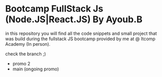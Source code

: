 #  Bootcamp FullStack Js (Node.JS|React.JS) By Ayoub.B

in this repository you will find all the code snippets and small project that was build during the fullstack JS bootcamp provided by me at @ Itcomp Academy (In person).

check the branch ;)

- promo 2
- main  (ongoing promo)

